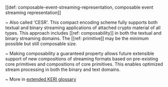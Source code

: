 [[def: composable-event-streaming-representation, composable event streaming representation]]

~ Also called 'CESR'. This compact encoding scheme fully supports both textual and binary streaming applications of attached crypto material of all types. This approach includes [[ref: composability]] in both the textual and binary streaming domains. The [[ref: primitive]] may be the minimum possible but still composable size. 

~ Making composability a guaranteed property allows future extensible support of new compositions of streaming formats based on pre-existing core primitives and compositions of core primitives. This enables optimized stream processing in both the binary and text domains.

~ More in <a href="https://weboftrust.github.io/WOT-terms/docs/glossary/composable-event-streaming-representation">extended KERI glossary</a>
